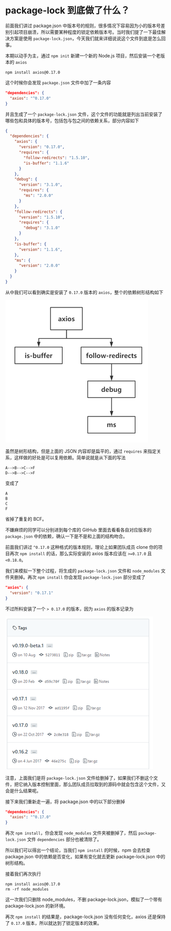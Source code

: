 # package-lock 到底做了什么？

前面我们讲过 package.json 中版本号的规则，很多情况下容易因为小的版本号差别引起项目崩溃，所以需要某种程度的锁定依赖版本号。当时我们提了一下最佳解决方案是使用 `package-lock.json`，今天我们就来详细说说这个文件到底是怎么回事。

本期以动手为主，通过 `npm init` 新建一个新的 Node.js 项目，然后安装一个老版本的 `axios`

```npm
npm install axios@0.17.0
```

这个时候你会发现 `package.json` 文件中加了一条内容

```json
"dependencies": {
  "axios": "^0.17.0"
}
```

并且生成了一个 `package-lock.json` 文件，这个文件的功能就是列出当前安装了哪些包和具体的版本号，包括包与包之间的依赖关系，部分内容如下

```json
{
  "dependencies": {
    "axios": {
      "version": "0.17.0",
      "requires": {
        "follow-redirects": "1.5.10",
        "is-buffer": "1.1.6"
      }
    },
    "debug": {
      "version": "3.1.0",
      "requires": {
        "ms": "2.0.0"
      }
    },
    "follow-redirects": {
      "version": "1.5.10",
      "requires": {
        "debug": "3.1.0"
      }
    },
    "is-buffer": {
      "version": "1.1.6",
    },
    "ms": {
      "version": "2.0.0"
    }
  }
}
```

从中我们可以看到确实是安装了 `0.17.0` 版本的 `axios`，整个的依赖树形结构如下

![1544510427763-6729.png](./1544510427763-6729.png)

虽然是树形结构，但是上面的 JSON 内容却是扁平的，通过 `requires` 来指定关系，这样做的好处是可以复用依赖。简单说就是从下面的写法

```
A-->B-->C-->F
D-->B-->C-->F
```

变成了

```
A
B
C
F
```

省掉了重复的 BCF。

不嫌麻烦的同学可以分别进到每个库的 GitHub 里面去看看各自对应版本的 `package.json` 中的依赖，确认一下是不是和上面的结构吻合。

前面我们讲过 `^0.17.0` 这种格式的版本规则，理论上如果团队成员 clone 你的项目再次 `npm install` 的话，那么实际安装的 axios 版本应该在 `>=0.17.0` 且 `<0.18.0`。

我们来模拟一下整个过程，将生成的 `package-lock.json` 文件和 `node_modules` 文件夹删掉。再次 `npm install` 你会发现 `package-lock.json` 部分变成了

```json
"axios": {
  "version": "0.17.1"
}
```

不过所料安装了一个 `> 0.17.0` 的版本，因为 `axios` 的版本记录为

![1544510420664-8273.png](./1544510420664-8273.png)

注意，上面我们是将 `package-lock.json` 文件给删掉了，如果我们不删这个文件，把它纳入版本控制里面，那么团队成员拉取到的源码中就会包含这个文件，又会是什么结果呢。

接下来我们重新走一遍，将 package.json 中的以下部分删掉

```json
"dependencies": {
  "axios": "^0.17.0"
}
```

再次 `npm install`，你会发现 `node_modules` 文件夹被删掉了，然后 `package-lock.json` 文件 `dependencies` 部分也被清除了。

所以我们可以得出一个结论，当我们 `npm install` 的时候，npm 会去检查 package.json 中的依赖是否变化，如果有变化就去更新 package-lock.json 中的树形结构。

接着我们再次执行

```
npm install axios@0.17.0
rm -rf node_modules
```

这一次我们只删除 node_modules，不删 package-lock.json，模拟了一个带有 package-lock.json 的新环境。

再次 `npm install` 的结果是，package-lock.json 没有任何变化，axios 还是保持了 `0.17.0` 版本，所以就达到了锁定版本的效果。